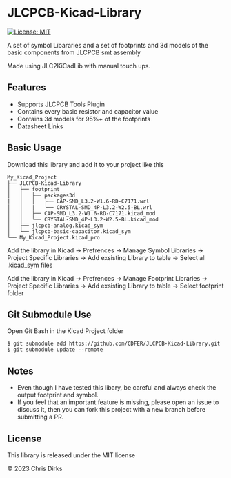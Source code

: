 # JLCPCB-Kicad-Library
[![License: MIT](https://img.shields.io/badge/License-MIT-yellow.svg)](https://opensource.org/licenses/MIT)

A set of symbol Libararies and a set of footprints and 3d models of the basic components from JLCPCB smt assembly

Made using JLC2KiCadLib with manual touch ups.

## Features
- Supports JLCPCB Tools Plugin
- Contains every basic resistor and capacitor value
- Contains 3d models for 95%+ of the footprints
- Datasheet Links


## Basic Usage
Download this library and add it to your project like this

```
My_Kicad_Project
├── JLCPCB-Kicad-Library
│   ├── footprint
│   │   ├── packages3d
|   │   │   ├── CAP-SMD_L3.2-W1.6-RD-C7171.wrl
│   │   |   └── CRYSTAL-SMD_4P-L3.2-W2.5-BL.wrl
│   │   ├── CAP-SMD_L3.2-W1.6-RD-C7171.kicad_mod
│   │   └── CRYSTAL-SMD_4P-L3.2-W2.5-BL.kicad_mod
│   ├── jlcpcb-analog.kicad_sym
│   └── jlcpcb-basic-capacitor.kicad_sym
└── My_Kicad_Project.kicad_pro
```

Add the library in Kicad -> Prefrences -> Manage Symbol Libraries -> Project Specific Libraries -> Add exsisting Library to table -> Select all .kicad_sym files

Add the library in Kicad -> Prefrences -> Manage Footprint Libraries -> Project Specific Libraries -> Add exsisting Library to table -> Select footprint folder

## Git Submodule Use
Open Git Bash in the Kicad Project folder

```
$ git submodule add https://github.com/CDFER/JLCPCB-Kicad-Library.git
$ git submodule update --remote
```


## Notes

* Even though I have tested this libary, be careful and always check the output footprint and symbol.
* If you feel that an important feature is missing, please open an issue to discuss it, then you can fork this project with a new branch before submitting a PR. 

## License

This library is released under the MIT license

© 2023 Chris Dirks 
